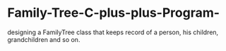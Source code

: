 # Family-Tree-C-plus-plus-Program-
 designing a FamilyTree class that keeps record of a person, his children, grandchildren and so on.
